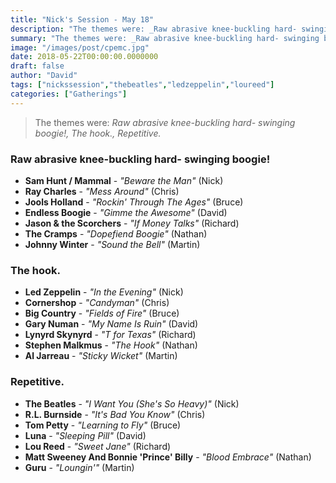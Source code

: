 ```yaml
---
title: "Nick's Session - May 18"
description: "The themes were: _Raw abrasive knee-buckling hard- swinging boogie!, The hook., Repetitive._"
summary: "The themes were: _Raw abrasive knee-buckling hard- swinging boogie!, The hook., Repetitive._"
image: "/images/post/cpemc.jpg"
date: 2018-05-22T00:00:00.0000000
draft: false
author: "David"
tags: ["nickssession","thebeatles","ledzeppelin","loureed"]
categories: ["Gatherings"]
---
```

> The themes were: _Raw abrasive knee-buckling hard- swinging boogie!, The hook., Repetitive._
### Raw abrasive knee-buckling hard- swinging boogie!
- **Sam Hunt / Mammal** - _"Beware the Man"_ (Nick)
- **Ray Charles** - _"Mess Around"_ (Chris)
- **Jools Holland** - _"Rockin' Through The Ages"_ (Bruce)
- **Endless Boogie** - _"Gimme the Awesome"_ (David)
- **Jason & the Scorchers** - _"If Money Talks"_ (Richard)
- **The Cramps** - _"Dopefiend Boogie"_ (Nathan)
- **Johnny Winter** - _"Sound the Bell"_ (Martin)
### The hook.
- **Led Zeppelin** - _"In the Evening"_ (Nick)
- **Cornershop** - _"Candyman"_ (Chris)
- **Big Country** - _"Fields of Fire"_ (Bruce)
- **Gary Numan** - _"My Name Is Ruin"_ (David)
- **Lynyrd Skynyrd** - _"T for Texas"_ (Richard)
- **Stephen Malkmus** - _"The Hook"_ (Nathan)
- **Al Jarreau** - _"Sticky Wicket"_ (Martin)
### Repetitive.
- **The Beatles** - _"I Want You (She's So Heavy)"_ (Nick)
- **R.L. Burnside** - _"It's Bad You Know"_ (Chris)
- **Tom Petty** - _"Learning to Fly"_ (Bruce)
- **Luna** - _"Sleeping Pill"_ (David)
- **Lou Reed** - _"Sweet Jane"_ (Richard)
- **Matt Sweeney And Bonnie 'Prince' Billy** - _"Blood Embrace"_ (Nathan)
- **Guru** - _"Loungin'"_ (Martin)
